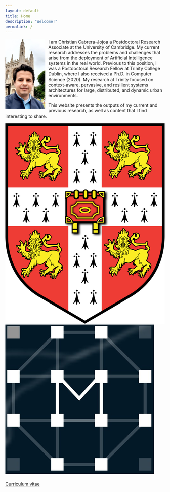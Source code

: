```yaml
---
layout: default
title: Home
description: "Welcome!"
permalink: /
---
```


<p>
  <img src="/assets/images/christian-cabrera.jpeg" style="float: left; margin-right: 10px;" width="25%" height="auto">
  I am Christian Cabrera-Jojoa a Postdoctoral Research Associate at the University of Cambridge. 
  My current research addresses the problems and challenges that arise from the deployment of 
  Artificial Intelligence systems in the real world. Previous to this position, I was a Postdoctoral 
  Research Fellow at Trinity College Dublin, where I also received a Ph.D. in Computer Science (2020). 
  My research at Trinity focused on context-aware, pervasive, and resilient systems architectures for 
  large, distributed, and dynamic urban environments.
</p>
<p>
   This website presents the outputs of my current and previous research, as well as content that I find 
   interesting to share.
</p>
<!-- social media links -->
<div class="social-icons-container">
  <a href="https://www.cst.cam.ac.uk/people/chc79" target="_blank"><i class="custom-icon"><img src="/assets/images/university-of-cambridge.svg" alt="University of Cambridge" /></i></a>
  <a href="https://mlatcl.github.io/people/christian-cabrera.html" target="_blank"><i class="custom-icon"><img src="/assets/images/mlcl.jpg" alt="ML@CL" /></i></a>
  <a href="https://scholar.google.com/citations?user=NITUwmcAAAAJ&hl=en" target="_blank"><i class="ai ai-google-scholar-square ai-2x"></i></a>
  <a href="https://www.researchgate.net/profile/Christian-Cabrera-5" target="_blank"><i class="ai ai-researchgate-square ai-2x"></i></a>
  <a href="https://www.linkedin.com/in/christian-cabrera-39a70254/" target="_blank"><i class="fab fa-linkedin-in fa-2x"></i></a>
  <a href="https://github.com/cabrerac/" target="_blank"><i class="fab fa-github fa-2x"></i></a>
</div>
<!-- Curriculum vitae -->
<div style="clear: both; margin-top: 20px;">
  <a href="/assets/docs/cv.pdf" target="_blank" class="cv-button">Curriculum vitae</a>
</div>